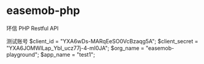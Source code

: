 # easemob-php
环信 PHP Restful API

测试账号
$client_id		  = "YXA6wDs-MARqEeSO0VcBzaqg5A";
$client_secret 	= "YXA6JOMWlLap_YbI_ucz77j-4-mI0JA";
$org_name		    = "easemob-playground";
$app_name		    = "test1";
